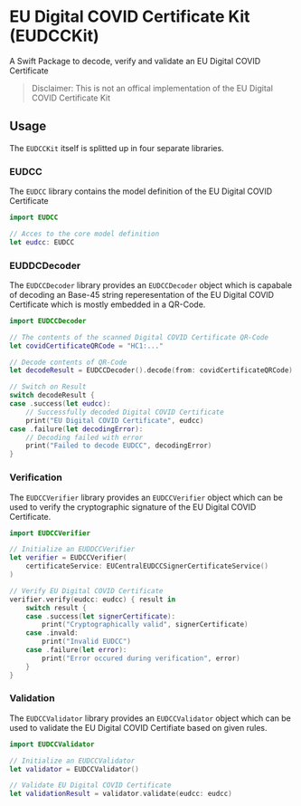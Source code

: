 # EU Digital COVID Certificate Kit (EUDCCKit)

A Swift Package to decode, verify and validate an EU Digital COVID Certificate

> Disclaimer: This is not an offical implementation of the EU Digital COVID Certificate Kit

## Usage

The `EUDCCKit` itself is splitted up in four separate libraries.

### EUDCC

The `EUDCC` library contains the model definition of the EU Digital COVID Certificate

```swift
import EUDCC

// Acces to the core model definition 
let eudcc: EUDCC
```

### EUDDCDecoder

The `EUDCCDecoder` library provides an `EUDCCDecoder` object which is capabale of decoding an Base-45 string reperesentation of the EU Digital COVID Certificate which is mostly embedded in a QR-Code.

```swift
import EUDCCDecoder

// The contents of the scanned Digital COVID Certificate QR-Code
let covidCertificateQRCode = "HC1:..."

// Decode contents of QR-Code
let decodeResult = EUDCCDecoder().decode(from: covidCertificateQRCode)

// Switch on Result
switch decodeResult {
case .success(let eudcc):
    // Successfully decoded Digital COVID Certificate
    print("EU Digital COVID Certificate", eudcc)
case .failure(let decodingError):
    // Decoding failed with error
    print("Failed to decode EUDCC", decodingError)
}
```

### Verification

The `EUDCCVerifier` library provides an `EUDCCVerifier` object which can be used to verify the cryptographic signature of the EU Digital COVID Certificate.

```swift
import EUDCCVerifier

// Initialize an EUDDCCVerifier
let verifier = EUDCCVerifier(
    certificateService: EUCentralEUDCCSignerCertificateService()
)

// Verify EU Digital COVID Certificate
verifier.verify(eudcc: eudcc) { result in
    switch result {
    case .success(let signerCertificate):
        print("Cryptographically valid", signerCertificate)
    case .invald:
        print("Invalid EUDCC")
    case .failure(let error):
        print("Error occured during verification", error)
    }
}
```

### Validation

The `EUDCCValidator` library provides an `EUDCCValidator` object which can be used to validate the EU Digital COVID Certifiate based on given rules.

```swift
import EUDCCValidator

// Initialize an EUDCCValidator
let validator = EUDCCValidator()

// Validate EU Digital COVID Certificate
let validationResult = validator.validate(eudcc: eudcc)
```
